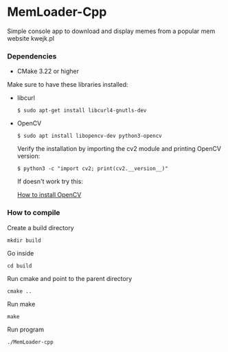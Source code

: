 # MemLoader-Cpp
Simple console app to download and display memes from a popular mem website kwejk.pl

### Dependencies
- CMake 3.22 or higher

Make sure to have these libraries installed:
- libcurl
    ```
    $ sudo apt-get install libcurl4-gnutls-dev
    ```
- OpenCV
  
  ```
  $ sudo apt install libopencv-dev python3-opencv
  ```
  
  Verify the installation by importing the cv2 module and printing OpenCV version:
  ```
  $ python3 -c "import cv2; print(cv2.__version__)"
  ```
  If doesn't work try this:

  [How to install OpenCV](https://linuxize.com/post/how-to-install-opencv-on-ubuntu-20-04/)
### How to compile
Create a build directory
```
mkdir build
```
Go inside
```
cd build
```
Run cmake and point to the parent directory
```
cmake ..
```
Run make
```
make
```
Run program
```
./MemLoader-cpp
```
